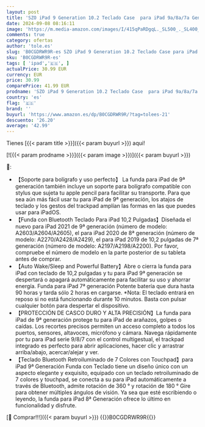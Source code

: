 ```yaml
---
layout: post
title: 'SZO iPad 9 Generation 10.2 Teclado Case  para iPad 9a/8a/7a Generation Estuche para Teclado  360°Touchpad Flip Hard Cover Case  Wireless Bluetooth Keyboard 7 retroiluminación  Auto Sleep/Wake  Rosa'
date: 2024-09-08 08:16:11
image: 'https://m.media-amazon.com/images/I/415qPaRDgqL._SL500_._SL400_.jpg'
comments: true
category: ofertas
author: 'tole.es'
slug: 'B0CGDRWR9R-es SZO iPad 9 Generation 10.2 Teclado Case para iPad 9a/8a/7a...'
sku: 'B0CGDRWR9R-es'
tags: [ 'ipad','🇪🇸', ]
actualPrice: 30.99 EUR
currency: EUR
price: 30.99
comparePrice: 41.99 EUR
prodname: 'SZO iPad 9 Generation 10.2 Teclado Case  para iPad 9a/8a/7a Generation Estuche para Teclado  360°Touchpad Flip Hard Cover Case  Wireless Bluetooth Keyboard 7 retroiluminación  Auto Sleep/Wake  Rosa'
country: 'es'
flag: '🇪🇸'
brand: ''
buyurl: 'https://www.amazon.es/dp/B0CGDRWR9R/?tag=tolees-21'
descuento: '26.20'
average: '42.99'
---
```


Tienes [{{< param title >}}]({{< param buyurl >}}) aqui!

[![{{< param prodname >}}]({{< param image >}})]({{< param buyurl >}})

🔎:

- 【Soporte para bolígrafo y uso perfecto】 La funda para iPad de 9ª generación también incluye un soporte para bolígrafo compatible con stylus que sujeta tu apple pencil para facilitar su transporte. Para que sea aún más fácil usar tu para iPad de 9ª generación, los atajos de teclado y los gestos del trackpad amplían las formas en las que puedes usar para iPadOS.
- 【Funda con Bluetooth Teclado Para iPad 10,2 Pulgadas】Diseñada el nuevo para iPad 2021 de 9ª generación (número de modelo: A2603/A2604/A2605), el para iPad 2020 de 8ª generación (número de modelo: A2270/A2428/A2429), el para iPad 2019 de 10,2 pulgadas de 7ª generación (número de modelo: A2197/A2198/A2200). Por favor, compruebe el número de modelo en la parte posterior de su tableta antes de comprar.
- 【Auto Wake/Sleep and Powerful Battery】Abre o cierra la funda para iPad con teclado de 10,2 pulgadas y tu para iPad 9ª generación se despertará o apagará automáticamente para facilitar su uso y ahorrar energía. Funda para iPad 7ª generación Potente batería que dura hasta 90 horas y tarda sólo 2 horas en cargarse. *Nota: El teclado entrará en reposo si no está funcionando durante 10 minutos. Basta con pulsar cualquier botón para despertar el dispositivo.
- 【PROTECCIÓN DE CASCO DURO Y ALTA PRECISIÓN】La funda para iPad de 9ª generación protege tu para iPad de arañazos, golpes o caídas. Los recortes precisos permiten un acceso completo a todos los puertos, sensores, altavoces, micrófono y cámara. Navega rápidamente por tu para iPad serie 9/8/7 con el control multigestual, el trackpad integrado es perfecto para abrir aplicaciones, hacer clic y arrastrar arriba/abajo, acercar/alejar y ver.
- 【Teclado Bluetooth Retroiluminado de 7 Colores con Touchpad】para iPad 9ª Generación Funda con Teclado tiene un diseño único con un aspecto elegante y exquisito, equipado con un teclado retroiluminado de 7 colores y touchpad, se conecta a su para iPad automáticamente a través de Bluetooth, admite rotación de 360 ° y rotación de 180 ° Gire para obtener múltiples ángulos de visión. Ya sea que esté escribiendo o leyendo, la funda para iPad 8ª Generación ofrece lo último en funcionalidad y disfrute.

[🛒 Comprar!!!]({{< param buyurl >}})
{{<world>}}B0CGDRWR9R{{</world>}}
